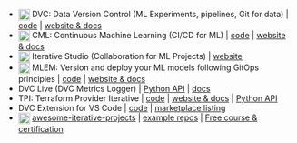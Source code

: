 - <img width="20px" style="vertical-align: text-top;" src="https://static.iterative.ai/logo/dvc.svg"/> DVC: Data Version Control (ML Experiments, pipelines, Git for data) | [code](https://github.com/iterative/dvc) | [website & docs](https://dvc.org)
- <img width="20px" style="vertical-align: text-top;" src="https://static.iterative.ai/logo/cml.svg"/> CML: Continuous Machine Learning (CI/CD for ML) | [code](https://github.com/iterative/cml) | [website & docs](https://cml.dev)
- <img width="20px" style="vertical-align: text-top;" src="https://static.iterative.ai/logo/studio.svg"/> Iterative Studio (Collaboration for ML Projects) | [website](https://studio.iterative.ai)
- <img width="20px" style="vertical-align: text-top;" src="https://static.iterative.ai/logo/mlem.svg"/> MLEM: Version and deploy your ML models following GitOps principles | [code](https://github.com/iterative/mlem) | [website & docs](https://mlem.ai)
- DVC Live (DVC Metrics Logger) | [Python API](https://github.com/iterative/dvclive) | [docs](https://dvc.org/doc/dvclive)
- TPI: Terraform Provider Iterative | [code](https://github.com/iterative/terraform-provider-iterative) | [website & docs](https://registry.terraform.io/providers/iterative/iterative/latest/docs) | [Python API](https://github.com/iterative/tpi)
- DVC Extension for VS Code | [code](https://github.com/iterative/vscode-dvc) | [marketplace listing](https://marketplace.visualstudio.com/items?itemName=Iterative.dvc)
- <img width="20px" style="vertical-align: text-top;" src="https://static.iterative.ai/logo/enterprise.svg"/> [awesome-iterative-projects](https://github.com/iterative/awesome-iterative-projects) | [example repos](https://github.com/iterative?q=topic%3Aexample&type=public&language=&sort=stargazers#org-repositories) | [Free course & certification](https://learn.iterative.ai)
